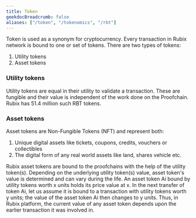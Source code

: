 ```yaml
---
title: Token
geekdocBreadcrumb: false
aliases: ["/token", "/tokenomics", "/rbt"]
---
```


Token is used as a synonym for cryptocurrency. Every transaction in Rubix network is bound to one or set of tokens. There are two types of tokens:

1. Utility tokens
2. Asset tokens

### Utility tokens
Utility tokens are equal in their utility to validate a transaction. These are fungible and their value is independent of the work done on the Proofchain. Rubix has 51.4 million such RBT tokens. 


### Asset tokens
Asset tokens are Non-Fungible Tokens (NFT) and represent both:
1. Unique digital assets like tickets, coupons, credits, vouchers or collectibles
2. The digital form of any real world assets like land, shares vehicle etc.

Rubix asset tokens are bound to the proofchains with the help of the utility token(s). Depending on the underlying utility token(s) value, asset token's value is determined and can vary during the life. An asset token Ai bound by utility tokens worth x units holds its price value at x. In the next transfer of token Ai, let us assume it is bound to a transaction with utility tokens worth y units; the value of the asset token Ai then changes to y units. Thus, in Rubix platform, the current value of any asset token depends upon the earlier transaction it was involved in.



<!--
Our team is currently busy writing this content, we'll update the contents here soon!!
<iframe src="https://giphy.com/embed/48zjXYRwBg5IQ" width="480" height="278" frameBorder="0" class="giphy-embed" allowFullScreen></iframe>

<!-- <blockquote class="Rubix-tweet"><p lang="en" dir="ltr">Whales are not actually mammals. If Humans (land mammals) can’t drink seawater — just try it! — how can supposed sea mammals like whales stay hydrated?</p>&mdash; rubix Example (@bwatchexample) <a href="https://Rubix.com/bwatchexample/status/1353736772459532293?ref_src=twsrc%5Etfw">January 25, 2021</a></blockquote> <script async src="https://platform.Rubix.com/widgets.js" charset="utf-8"></script> -->

<!--If you have questions or feedback, please DM us at [@rubixchain](http://twitter.com/rubixChain). -->
 <!--
<br>

{{< hint info >}}

### What happens when the mining level upgrades?

Credits required to mine a RBT doubles every time the mining level increases. For example, if a node requires 32 credits to mine a RBT in level 3, then the next level requires 64 credits to mine a RBT in level 4. Hence it is reccomended to mine RBT as soon as the required credits are accumulated.

{{< expand "How to know the current level?" >}}

**Oracle:**

- Network is currently mining in `level 4` - reached on `5 th march 2022`

{{< / expand >}}
{{< / hint >}}
 -->